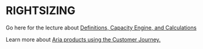 # RIGHTSIZING 

Go here for the lecture about [Definitions, Capacity Engine, and Calculations](/files/rightsizing/README.MD) 



Learn more about [Aria products using the Customer Journey.](https://apps-cloudmgmt.techzone.vmware.com/vmware-aria-cloud-management) 

